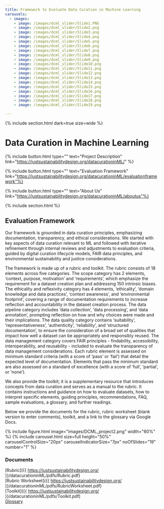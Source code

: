 ```yaml
---
title: Framework to Evaluate Data Curation in Machine Learning
carousels:
  - images: 
    - image: /images/dcml_slider/Slide1.PNG
    - image: /images/dcml_slider/Slide2.png
    - image: /images/dcml_slider/Slide3.png
    - image: /images/dcml_slider/Slide4.png
    - image: /images/dcml_slider/Slide5.png
    - image: /images/dcml_slider/Slide6.png
    - image: /images/dcml_slider/Slide7.png
    - image: /images/dcml_slider/Slide8.png
    - image: /images/dcml_slider/Slide9.png
    - image: /images/dcml_slider/Slide10.png
    - image: /images/dcml_slider/Slide11.png
    - image: /images/dcml_slider/Slide12.png
    - image: /images/dcml_slider/Slide13.png
    - image: /images/dcml_slider/Slide14.png
    - image: /images/dcml_slider/Slide15.png
    - image: /images/dcml_slider/Slide16.png
    - image: /images/dcml_slider/Slide17.png
    - image: /images/dcml_slider/Slide18.png
    - image: /images/dcml_slider/Slide19.png

---
```

{% include section.html dark=true size=wide %}
# Data Curation in Machine Learning

{%
  include button.html
  type=""
  text="Project Description"
  link="https://justsustainabilitydesign.org/datacurationinML/"
%}

{%
  include button.html
  type=""
  text="Evaluation Framework"
  link="https://justsustainabilitydesign.org/datacurationinML/evaluationframework"%}

{%
  include button.html
  type=""
  text="About Us"
  link="https://justsustainabilitydesign.org/datacurationinML/aboutus"%}
 
{% include section.html %}
## Evaluation Framework

Our framework is grounded in data curation principles, emphasizing documentation, transparency, 
and ethical considerations. We started with key aspects of data curation
relevant to ML and followed with iterative refinement through internal reviews and adjustments to
evaluation criteria, guided by digital curation lifecycle models, FAIR data principles, 
and environmental sustainability and justice considerations. 

The framework is made up of a rubric and toolkit. The rubric consists of 18 elements across 
five categories. The scope category has 2 elements, ‘context, purpose, motivation’
 and ‘requirements’, which emphasize the requirement for a dataset creation plan and addressing 
150 intrinsic biases. The ethicality and reflexivity category 
has 4 elements, ‘ethicality’, ‘domain knowledge and data practices’, 
‘context awareness’, and ‘environmental footprint’, covering a range of 
documentation requirements to increase reflection and accountability in the dataset creation process. 
The data pipeline category includes ‘data collection’, ‘data processing’, and ‘data annotation’, 
prompting reflection on how and why choices were made and their implications. The data quality 
category contains ‘suitability’, ‘representativeness’, ‘authenticity’, ‘reliability’, and 
‘structured documentation’, to ensure the consideration of a broad set of qualities 
that impact how well a dataset can 
be appropriately and responsibly reused. The data management category covers FAIR principles - findability, accessibility, interoperability, and reusability - included to evaluate the transparency 
of data management considerations. Each rubric element is assessed on minimum standard criteria 
(with a score of ‘pass’ or ‘fail’) that detail the expected level of documentation. Elements that pass
 the minimum standard are also assessed on a standard of excellence (with a score of ‘full’, ‘partial’,
 or ‘none’). 

We also provide the toolkit; it is a supplementary resource that introduces concepts 
from data curation and serves as a manual to the rubric. It contains instructions and guidance 
on how to evaluate datasets, 
how to interpret specific elements, guiding principles, recommendations, FAQ, sample evaluations, a
glossary, and further readings. 

Below we provide the documents for the rubric, rubric worksheet (blank version to enter comments), 
toolkit, 
and a link to the glossary via Google Docs. 


{% include figure.html image="images/DCML_project2.png" width="60%" %}
{% include carousel.html size=full height="50%" carouselControlSize="20px" carouselIndicatorSize="7px" noOfSlides="19" number="1" %}

### Documents

[Rubric]({{ https://justsustainabilitydesign.org/ }}/datacurationinML/pdfs/Rubric.pdf)
<br>
[Rubric Worksheet]({{ https://justsustainabilitydesign.org/ }}/datacurationinML/pdfs/RubricWorksheet.pdf)
<br>
[Toolkit]({{ https://justsustainabilitydesign.org/ }}/datacurationinML/pdfs/Toolkit.pdf)
<br>
[Glossary](https://docs.google.com/document/d/1McSg7J-i1xPw-oCKSIFofdPWkO2SoexqX-k57pPWpC4/edit?usp=sharing)
<br>

